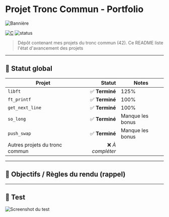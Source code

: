 # Projet Tronc Commun - Portfolio

![Bannière](https://via.placeholder.com/1200x240.png?text=Tronc+Commun+%2D+Projets+42)

[![C](https://img.shields.io/badge/-555555?logo=c)](https://en.wikipedia.org/wiki/C_(programming_language))
![status](https://img.shields.io/badge/Status-On%20Work-d?labelColor=black&color=orange)

> Dépôt contenant mes projets du tronc commun (42). Ce README liste l'état d'avancement des projets

---

## 🧾 Statut global

| Projet | Statut | Notes |
|---|---:|---|
| `libft` | ✅ **Terminé** | 125% |
| `ft_printf` | ✅ **Terminé** | 100% |
| `get_next_line` | ✅ **Terminé** | 100% |
| `so_long` | ✅ **Terminé** | Manque les bonus |
| `push_swap` | ✅ **Terminé** | Manque les bonus |
| Autres projets du tronc commun | ❌ *À compléter* | |

---

## 🎯 Objectifs / Règles du rendu (rappel)

---

## 📸 Test

![Screenshot du test]()
